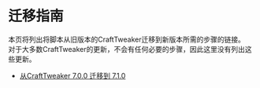 # 迁移指南

本页将列出将脚本从旧版本的CraftTweaker迁移到新版本所需的步骤的链接。  
对于大多数CraftTweaker的更新，不会有任何必要的步骤，因此这里没有列出这些更新。

* [从CraftTweaker 7.0.0 迁移到 7.1.0](/migrations/migration_7_1_0)
